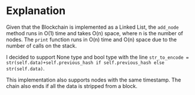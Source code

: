 # Explanation
Given that the Blockchain is implemented as a Linked List,
the `add_node` method runs in O(1) time and takes O(n) space,
where n is the number of nodes. The `print` function
runs in O(n) time and O(n) space due to the number of calls
on the stack.

I decided to support None type and bool type with the line
`str_to_encode = str(self.data)+self.previous_hash if self.previous_hash else str(self.data)`.

This implementation also supports nodes with the same timestamp. The chain
also ends if all the data is stripped from a block.